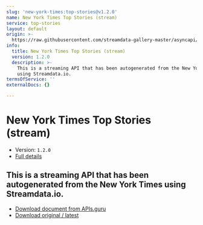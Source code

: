 ```yaml
---
slug: 'new-york-times:top-stories@v1.2.0'
name: New York Times Top Stories (stream)
service: top-stories
layout: default
origin: >-
  https://raw.githubusercontent.com/streamdata-gallery-master/asyncapi/master/_listings/new-york-times/new-york-times-top-stories-stream-async.md
info:
  title: New York Times Top Stories (stream)
  version: 1.2.0
  description: >-
    This is a streaming API that has been autogenerated from the New York Times
    using Streamdata.io.
termsOfService: ''
externalDocs: {}

---
```

# New York Times Top Stories (stream)

* Version: `1.2.0`
* [Full details](../html/new-york-times:top-stories@v1.2.0.html)



## This is a streaming API that has been autogenerated from the New York Times using Streamdata.io.



* [Download document from APIs.guru](https://raw.githubusercontent.com/APIs-guru/asyncapi-directory/master/docs/APIs/new-york-times%3Atop-stories%40v1.2.0.yaml)
* [Download original / latest](https://raw.githubusercontent.com/streamdata-gallery-master/asyncapi/master/_listings/new-york-times/new-york-times-top-stories-stream-async.md)

<script type="application/ld+json">
{
  "@context": "http://schema.org/",
  "@type": "WebAPI",
  "description": "This is a streaming API that has been autogenerated from the New York Times using Streamdata.io.",
  "documentation": "",

  "name": "New York Times Top Stories (stream)"
}
</script>

